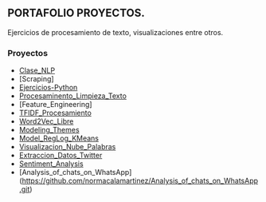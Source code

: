 ## PORTAFOLIO PROYECTOS.

Ejercicios de procesamiento de texto, visualizaciones entre otros.

### Proyectos

- [Clase_NLP](https://github.com/normacalamartinez/Clase_NLP.git)
- [Scraping]
- [Ejercicios-Python](https://github.com/normacalamartinez/Ejercicios-Python.git)
- [Procesaminento_Limpieza_Texto](https://github.com/normacalamartinez/Procesaminento_Limpieza_Texto.git)
- [Feature_Engineering]
- [TFIDF_Procesamiento](https://github.com/normacalamartinez/TFIDF_Procesamiento.git)
- [Word2Vec_Libre](https://github.com/normacalamartinez/Word2Vec_Libre.git)
- [Modeling_Themes](https://github.com/normacalamartinez/Modeling_Themes.git)
- [Model_RegLog_KMeans](https://github.com/normacalamartinez/Model_RegLog_KMeans.git)
- [Visualizacion_Nube_Palabras](https://github.com/normacalamartinez/Visualizacion_Nube_Palabras.git)
- [Extraccion_Datos_Twitter](https://github.com/normacalamartinez/Extraccion_Datos_Twitter.git)
- [Sentiment_Analysis](https://github.com/normacalamartinez/Sentiment_Analysis.git)
- [Analysis_of_chats_on_WhatsApp] (https://github.com/normacalamartinez/Analysis_of_chats_on_WhatsApp.git)
